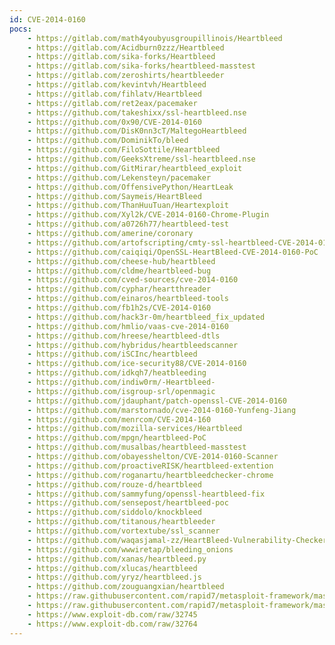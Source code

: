 ```yaml
---
id: CVE-2014-0160
pocs:
    - https://gitlab.com/math4youbyusgroupillinois/Heartbleed
    - https://gitlab.com/Acidburn0zzz/Heartbleed
    - https://gitlab.com/sika-forks/Heartbleed
    - https://gitlab.com/sika-forks/heartbleed-masstest
    - https://gitlab.com/zeroshirts/heartbleeder
    - https://gitlab.com/kevintvh/Heartbleed
    - https://gitlab.com/fihlatv/Heartbleed
    - https://gitlab.com/ret2eax/pacemaker
    - https://github.com/takeshixx/ssl-heartbleed.nse
    - https://github.com/0x90/CVE-2014-0160
    - https://github.com/DisK0nn3cT/MaltegoHeartbleed
    - https://github.com/DominikTo/bleed
    - https://github.com/FiloSottile/Heartbleed
    - https://github.com/GeeksXtreme/ssl-heartbleed.nse
    - https://github.com/GitMirar/heartbleed_exploit
    - https://github.com/Lekensteyn/pacemaker
    - https://github.com/OffensivePython/HeartLeak
    - https://github.com/Saymeis/HeartBleed
    - https://github.com/ThanHuuTuan/Heartexploit
    - https://github.com/Xyl2k/CVE-2014-0160-Chrome-Plugin
    - https://github.com/a0726h77/heartbleed-test
    - https://github.com/amerine/coronary
    - https://github.com/artofscripting/cmty-ssl-heartbleed-CVE-2014-0160-HTTP-HTTPS
    - https://github.com/caiqiqi/OpenSSL-HeartBleed-CVE-2014-0160-PoC
    - https://github.com/cheese-hub/heartbleed
    - https://github.com/cldme/heartbleed-bug
    - https://github.com/cved-sources/cve-2014-0160
    - https://github.com/cyphar/heartthreader
    - https://github.com/einaros/heartbleed-tools
    - https://github.com/fb1h2s/CVE-2014-0160
    - https://github.com/hack3r-0m/heartbleed_fix_updated
    - https://github.com/hmlio/vaas-cve-2014-0160
    - https://github.com/hreese/heartbleed-dtls
    - https://github.com/hybridus/heartbleedscanner
    - https://github.com/iSCInc/heartbleed
    - https://github.com/ice-security88/CVE-2014-0160
    - https://github.com/idkqh7/heatbleeding
    - https://github.com/indiw0rm/-Heartbleed-
    - https://github.com/isgroup-srl/openmagic
    - https://github.com/jdauphant/patch-openssl-CVE-2014-0160
    - https://github.com/marstornado/cve-2014-0160-Yunfeng-Jiang
    - https://github.com/menrcom/CVE-2014-160
    - https://github.com/mozilla-services/Heartbleed
    - https://github.com/mpgn/heartbleed-PoC
    - https://github.com/musalbas/heartbleed-masstest
    - https://github.com/obayesshelton/CVE-2014-0160-Scanner
    - https://github.com/proactiveRISK/heartbleed-extention
    - https://github.com/roganartu/heartbleedchecker-chrome
    - https://github.com/rouze-d/heartbleed
    - https://github.com/sammyfung/openssl-heartbleed-fix
    - https://github.com/sensepost/heartbleed-poc
    - https://github.com/siddolo/knockbleed
    - https://github.com/titanous/heartbleeder
    - https://github.com/vortextube/ssl_scanner
    - https://github.com/waqasjamal-zz/HeartBleed-Vulnerability-Checker
    - https://github.com/wwwiretap/bleeding_onions
    - https://github.com/xanas/heartbleed.py
    - https://github.com/xlucas/heartbleed
    - https://github.com/yryz/heartbleed.js
    - https://github.com/zouguangxian/heartbleed
    - https://raw.githubusercontent.com/rapid7/metasploit-framework/master/modules/auxiliary/scanner/ssl/openssl_heartbleed.rb
    - https://raw.githubusercontent.com/rapid7/metasploit-framework/master/modules/auxiliary/server/openssl_heartbeat_client_memory.rb
    - https://www.exploit-db.com/raw/32745
    - https://www.exploit-db.com/raw/32764
---
```

